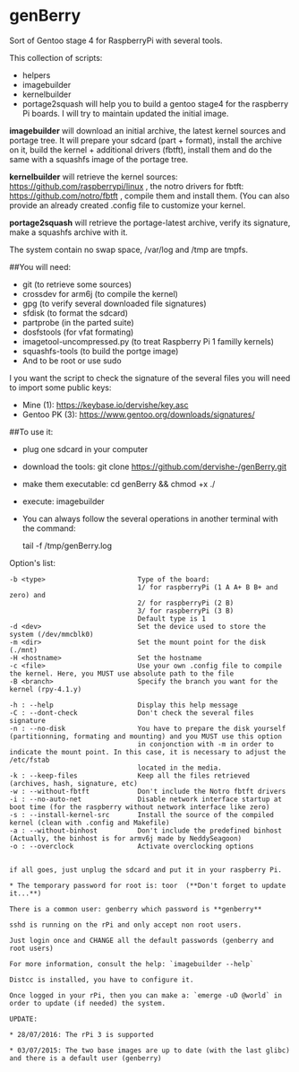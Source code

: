 # genBerry
Sort of Gentoo stage 4 for RaspberryPi with several tools.

This collection of scripts:
* helpers
* imagebuilder
* kernelbuilder
* portage2squash
will help you to build a gentoo stage4 for the raspberry Pi boards. I will try to maintain
updated the initial image.

**imagebuilder** will download an initial archive, the latest kernel sources and portage tree.
It will prepare your sdcard (part + format), install the archive on it, build the kernel + 
additional drivers (fbtft), install them and do the same with a squashfs image of the portage tree.

**kernelbuilder** will retrieve the kernel sources: https://github.com/raspberrypi/linux , the notro drivers
for fbtft: https://github.com/notro/fbtft , compile them and install them. (You can also provide an already 
created .config file to customize your kernel.

**portage2squash** will retrieve the portage-latest archive, verify its signature, make a squashfs archive with it.

The system contain no swap space, /var/log and /tmp are tmpfs.

##You will need:
* git (to retrieve some sources)
* crossdev for arm6j (to compile the kernel)
* gpg (to verify several downloaded file signatures)
* sfdisk (to format the sdcard)
* partprobe (in the parted suite)
* dosfstools (for vfat formating)
* imagetool-uncompressed.py (to treat Raspberry Pi 1 familly kernels)
* squashfs-tools (to build the portge image)
* And to be root or use sudo

I you want the script to check the signature of the several files you will need to import some public keys:
* Mine (1): https://keybase.io/dervishe/key.asc
* Gentoo PK (3): https://www.gentoo.org/downloads/signatures/


##To use it:

* plug one sdcard in your computer
* download the tools: git clone https://github.com/dervishe-/genBerry.git
* make them executable: cd genBerry && chmod +x ./
* execute: imagebuilder <options>
* You can always follow the several operations in another terminal with the command:

	tail -f /tmp/genBerry.log

Option's list:

	-b <type>                       Type of the board: 
									1/ for raspberryPi (1 A A+ B B+ and zero) and 
									2/ for raspberryPi (2 B)
									3/ for raspberryPi (3 B)
									Default type is 1
	-d <dev>                        Set the device used to store the system (/dev/mmcblk0)
	-m <dir>                        Set the mount point for the disk (./mnt)
	-H <hostname>                   Set the hostname
	-c <file>                       Use your own .config file to compile the kernel. Here, you MUST use absolute path to the file
	-B <branch>                     Specify the branch you want for the kernel (rpy-4.1.y)

	-h : --help                     Display this help message
	-C : --dont-check               Don't check the several files signature
	-n : --no-disk                  You have to prepare the disk yourself (partitionning, formating and mounting) and you MUST use this option
									in conjonction with -m in order to indicate the mount point. In this case, it is necessary to adjust the /etc/fstab
									located in the media.
	-k : --keep-files               Keep all the files retrieved (archives, hash, signature, etc)
	-w : --without-fbtft            Don't include the Notro fbtft drivers
	-i : --no-auto-net              Disable network interface startup at boot time (for the raspberry without network interface like zero)
	-s : --install-kernel-src       Install the source of the compiled kernel (clean with .config and Makefile)
	-a : --without-binhost          Don't include the predefined binhost (Actually, the binhost is for armv6j made by NeddySeagoon)
	-o : --overclock                Activate overclocking options
```

if all goes, just unplug the sdcard and put it in your raspberry Pi.

* The temporary password for root is: toor  (**Don't forget to update it...**)

There is a common user: genberry which password is **genberry**

sshd is running on the rPi and only accept non root users.

Just login once and CHANGE all the default passwords (genberry and root users)

For more information, consult the help: `imagebuilder --help`

Distcc is installed, you have to configure it. 

Once logged in your rPi, then you can make a: `emerge -uD @world` in order to update (if needed) the system.

UPDATE:

* 28/07/2016: The rPi 3 is supported

* 03/07/2015: The two base images are up to date (with the last glibc) and there is a default user (genberry)

